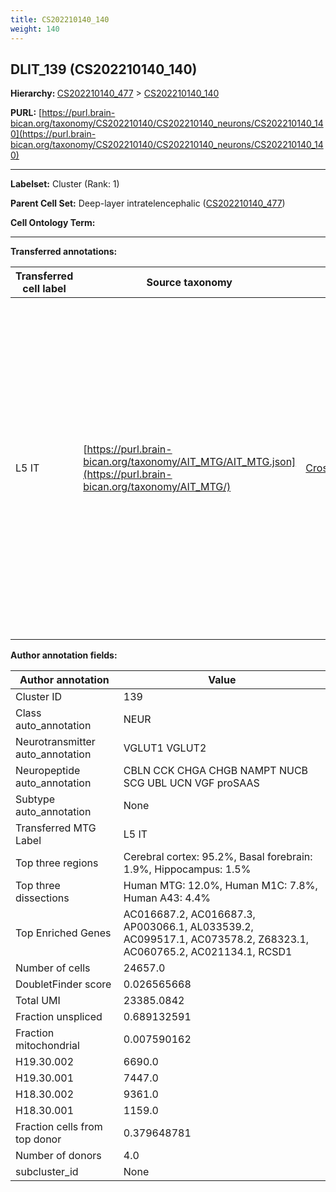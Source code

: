 ```yaml
---
title: CS202210140_140
weight: 140
---
```

## DLIT_139 (CS202210140_140)
<b>Hierarchy: </b>
[CS202210140_477](../CS202210140_477) >
[CS202210140_140](../CS202210140_140)

**PURL:** [https://purl.brain-bican.org/taxonomy/CS202210140/CS202210140_neurons/CS202210140_140](https://purl.brain-bican.org/taxonomy/CS202210140/CS202210140_neurons/CS202210140_140)

---


**Labelset:** Cluster (Rank: 1)

**Parent Cell Set:** Deep-layer intratelencephalic ([CS202210140_477](../CS202210140_477))



**Cell Ontology Term:** 

[MARKER GENES.]: #


---

[TRANSFERRED ANNOTATIONS.]: #


**Transferred annotations:**

| Transferred cell label | Source taxonomy | Source node accession | Algorithm name | Comment |
|------------------------|-----------------|-----------------------|----------------|---------|
|L5 IT|[https://purl.brain-bican.org/taxonomy/AIT_MTG/AIT_MTG.json](https://purl.brain-bican.org/taxonomy/AIT_MTG/)|[CrossArea_subclass:c6694cb883](https://purl.brain-bican.org/taxonomy/AIT_MTG/CrossArea_subclass_c6694cb883)||We performed PCA (50 components) on our full dataset, trained a random forest classifier (scikit-learn, class_ weight=‘balanced’, max_depth=50) on the MTG labels, and then predicted labels for all cells. We labeled each cluster with the mode of its constituent cells if two conditions were met: more than 0.8 of predicted labels matched the mode, and the mean probability of these pre- dictions was greater than 0.8.|

[AUTHOR ANNOTATION FIELDS.]: #


**Author annotation fields:**

| Author annotation | Value |
|-------------------|-------|
|Cluster ID|139|
|Class auto_annotation|NEUR|
|Neurotransmitter auto_annotation|VGLUT1 VGLUT2|
|Neuropeptide auto_annotation|CBLN CCK CHGA CHGB NAMPT NUCB SCG UBL UCN VGF proSAAS|
|Subtype auto_annotation|None|
|Transferred MTG Label|L5 IT|
|Top three regions|Cerebral cortex: 95.2%, Basal forebrain: 1.9%, Hippocampus: 1.5%|
|Top three dissections|Human MTG: 12.0%, Human M1C: 7.8%, Human A43: 4.4%|
|Top Enriched Genes|AC016687.2, AC016687.3, AP003066.1, AL033539.2, AC099517.1, AC073578.2, Z68323.1, AC060765.2, AC021134.1, RCSD1|
|Number of cells|24657.0|
|DoubletFinder score|0.026565668|
|Total UMI|23385.0842|
|Fraction unspliced|0.689132591|
|Fraction mitochondrial|0.007590162|
|H19.30.002|6690.0|
|H19.30.001|7447.0|
|H18.30.002|9361.0|
|H18.30.001|1159.0|
|Fraction cells from top donor|0.379648781|
|Number of donors|4.0|
|subcluster_id|None|
